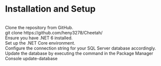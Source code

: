 <h1>Installation and Setup</h1>
</br>
Clone the repository from GitHub.
</br>
   git clone https://github.com/heny3278/Cheetah/
   </br>
Ensure you have .NET 6 installed.
</br>
Set up the .NET Core environment.
</br>
Configure the connection string for your SQL Server database accordingly.
</br>
Update the database by executing the command in the Package Manager Console
 update-database
